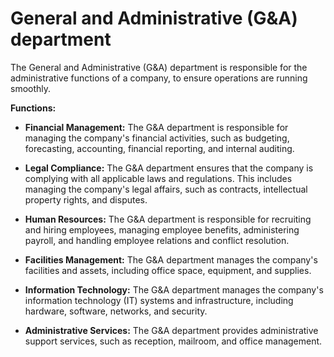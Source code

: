 # General and Administrative (G&A) department

The General and Administrative (G&A) department is responsible for the administrative functions of a company, to ensure operations are running smoothly.

**Functions:**

* **Financial Management:** The G&A department is responsible for managing the company's financial activities, such as budgeting, forecasting, accounting, financial reporting, and internal auditing.

* **Legal Compliance:** The G&A department ensures that the company is complying with all applicable laws and regulations. This includes managing the company's legal affairs, such as contracts, intellectual property rights, and disputes.

* **Human Resources:** The G&A department is responsible for recruiting and hiring employees, managing employee benefits, administering payroll, and handling employee relations and conflict resolution.

* **Facilities Management:** The G&A department manages the company's facilities and assets, including office space, equipment, and supplies.

* **Information Technology:** The G&A department manages the company's information technology (IT) systems and infrastructure, including hardware, software, networks, and security.

* **Administrative Services:** The G&A department provides administrative support services, such as reception, mailroom, and office management.
